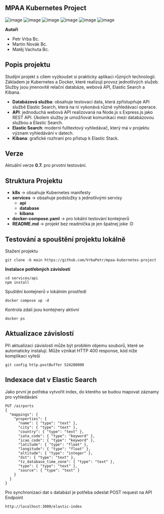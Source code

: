 ## MPAA Kubernetes Project

![image](https://img.shields.io/badge/Kubernetes-3069DE?style=for-the-badge&logo=kubernetes&logoColor=white)
![image](https://img.shields.io/badge/Docker-2CA5E0?style=for-the-badge&logo=docker&logoColor=white)
![image](https://img.shields.io/badge/Node%20js-339933?style=for-the-badge&logo=nodedotjs&logoColor=white)
![image](https://img.shields.io/badge/Express%20js-000000?style=for-the-badge&logo=express&logoColor=white)
![image](https://img.shields.io/badge/Elastic_Search-005571?style=for-the-badge&logo=elasticsearch&logoColor=white)
![image](https://img.shields.io/badge/PostgreSQL-316192?style=for-the-badge&logo=postgresql&logoColor=white)

**Autoři**
- Petr Vrba Bc.
- Martin Novák Bc.
- Matěj Vachuta Bc.

## Popis projektu
Studijní projekt s cílem vyzkoušet si prakticky aplikaci různých technologií. Základem je Kubernetes a Docker, které realizují provoz jednotlivých služeb. Služby jsou jmenovitě relační databáze, webová API, Elastic Search a Kibana.

- **Databázová služba**: obsahuje testovací data, která zpřístupňuje API službě Elastic Search, která na ní vykonává různé vyhledávací operace.
- **API**: jednoduchá webová API realizovaná na Node.js s Express.js jako REST API. Úkolem služby je umožňovat komunikaci mezi databázovou službou a Elastic Search.
- **Elastic Search**: moderní fulltextový vyhledávač, který má v projektu význam vyhledávání v datech.
- **Kibana**: grafické rozhraní pro přístup k Elastic Stack.

## Verze
Aktuální verze **0.7.** pro prvotní testování.

## Struktura Projektu
- **k8s** -> obsahuje Kubernetes manifesty
- **services** -> obsahuje podsložky s jednotlivými servisy
  - **api**
  - **database**
  - **kibana**  
- **docker-compose.yaml** -> pro lokální testování kontejnerů
- **README.md** -> projekt bez readmíčka je jen špatnej joke :D

## Testování a spouštění projektu lokálně
Stažení projektu
```
git clone -b main https://github.com/VrbaPetr/mpaa-kubernetes-project
```
**Instalace potřebných závislostí**
```
cd services/api
npm install
```

Spuštění kontejnerů v lokálním prostředí 
```
docker compose up -d
```

Kontrola zdali jsou kontejnery aktivní
```
docker ps
```

## Aktualizace závislostí
Při aktualizaci závislostí může být problém objemu souborů, které se automaticky instalují. Může vznikat HTTP 400 response, kód níže komplikaci vyřeší
```
git config http.postBuffer 524288000
```

## Indexace dat v Elastic Search
Jako první je potřeba vytvořit index, do kterého se budou mapovat záznamy pro vyhledávání
```
PUT /airports
{
  "mappings": {
    "properties": {
      "name": { "type": "text" },
      "city": { "type": "text" },
      "country": { "type": "text" },
      "iata_code": { "type": "keyword" },
      "icao_code": { "type": "keyword" },
      "latitude": { "type": "float" },
      "longitude": { "type": "float" },
      "altitude": { "type": "integer" },
      "dst": { "type": "text" },
      "tz_database_time_zone": { "type": "text" },
      "type": { "type": "text" },
      "source": { "type": "text" }
    }
  }
}
```

Pro synchronizaci dat s databází je potřeba odeslat POST request na API Endpoint

```
http://localhost:3000/elastic-index
```
